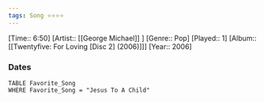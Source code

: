 ```yaml
---
tags: Song ⭐⭐⭐⭐ 
---
```

[Time:: 6:50]
[Artist:: [[George Michael]] ]
[Genre:: Pop]
[Played:: 1]
[Album:: [[Twentyfive: For Loving [Disc 2] (2006)]]]
[Year:: 2006]
### Dates
````dataview
TABLE Favorite_Song
WHERE Favorite_Song = "Jesus To A Child"
````
